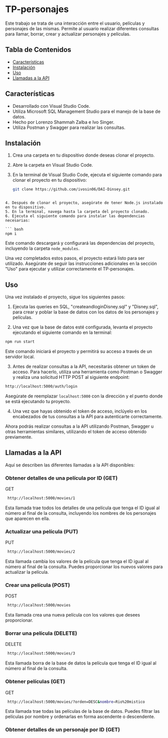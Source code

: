 # TP-personajes

Este trabajo se trata de una interacción entre el usuario, películas y personajes de las mismas. Permite al usuario realizar diferentes consultas para llamar, borrar, crear y actualizar personajes y películas.

## Tabla de Contenidos

- [Características](#características)
- [Instalación](#instalación)
- [Uso](#uso)
- [Llamadas a la API](#llamadas-a-la-api)

## Características

- Desarrollado con Visual Studio Code.
- Utiliza Microsoft SQL Management Studio para el manejo de la base de datos.
- Hecho por Lorenzo Shammah Zalba e Ivo Singer.
- Utiliza Postman y Swagger para realizar las consultas.

## Instalación

1. Crea una carpeta en tu dispositivo donde deseas clonar el proyecto.
2. Abre la carpeta en Visual Studio Code.
3. En la terminal de Visual Studio Code, ejecuta el siguiente comando para clonar el proyecto en tu dispositivo:

   ``` bash
   git clone https://github.com/ivosin06/DAI-Dinsey.git
  ```

4. Después de clonar el proyecto, asegúrate de tener Node.js instalado en tu dispositivo.
5. En la terminal, navega hasta la carpeta del proyecto clonado.
6. Ejecuta el siguiente comando para instalar las dependencias necesarias:

  ``` bash
  npm i 
  ```

Este comando descargará y configurará las dependencias del proyecto, incluyendo la carpeta `node_modules`.

Una vez completados estos pasos, el proyecto estará listo para ser utilizado. Asegúrate de seguir las instrucciones adicionales en la sección "Uso" para ejecutar y utilizar correctamente el TP-personajes.

## Uso

Una vez instalado el proyecto, sigue los siguientes pasos:

1. Ejecuta las queries en SQL, "createandloginDisney.sql" y "Disney.sql", para crear y poblar la base de datos con los datos de los personajes y películas.

2. Una vez que la base de datos esté configurada, levanta el proyecto ejecutando el siguiente comando en la terminal:

```bash
npm run start
```

Este comando iniciará el proyecto y permitirá su acceso a través de un servidor local.

3. Antes de realizar consultas a la API, necesitarás obtener un token de acceso. Para hacerlo, utiliza una herramienta como Postman o Swagger y realiza una solicitud HTTP POST al siguiente endpoint:

```bash
http://localhost:5000/auth/login
```

Asegúrate de reemplazar `localhost:5000` con la dirección y el puerto donde se está ejecutando tu proyecto.

4. Una vez que hayas obtenido el token de acceso, inclúyelo en los encabezados de tus consultas a la API para autenticarte correctamente.

Ahora podrás realizar consultas a la API utilizando Postman, Swagger u otras herramientas similares, utilizando el token de acceso obtenido previamente.

## Llamadas a la API

Aquí se describen las diferentes llamadas a la API disponibles:

### Obtener detalles de una película por ID (GET)
GET
```bash
 http://localhost:5000/movies/1
```

Esta llamada trae todos los detalles de una película que tenga el ID igual al número al final de la consulta, incluyendo los nombres de los personajes que aparecen en ella.

### Actualizar una película (PUT)
PUT 
```bash
 http://localhost:5000/movies/2
```

Esta llamada cambia los valores de la película que tenga el ID igual al número al final de la consulta. Puedes proporcionar los nuevos valores para actualizar la película.

### Crear una película (POST)
POST 
```bash
 http://localhost:5000/movies
```

Esta llamada crea una nueva película con los valores que desees proporcionar.

### Borrar una película (DELETE)

DELETE 
```bash
 http://localhost:5000/movies/3
```
Esta llamada borra de la base de datos la película que tenga el ID igual al número al final de la consulta.

### Obtener películas (GET)
GET 
```bash
 http://localhost:5000/movies/?orden=DESC&nombre=Rio%20mistico
```

Esta llamada trae todas las películas de la base de datos. Puedes filtrar las películas por nombre y ordenarlas en forma ascendente o descendente.

### Obtener detalles de un personaje por ID (GET)






   
